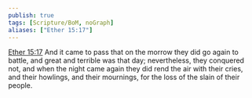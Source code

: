 ```yaml
---
publish: true
tags: [Scripture/BoM, noGraph]
aliases: ["Ether 15:17"]
---
```

[Ether 15:17](https://churchofjesuschrist.org/study/scriptures/bofm/ether/15?lang=eng&id=p17#p17) And it came to pass that on the morrow they did go again to battle, and great and terrible was that day; nevertheless, they conquered not, and when the night came again they did rend the air with their cries, and their howlings, and their mournings, for the loss of the slain of their people.
